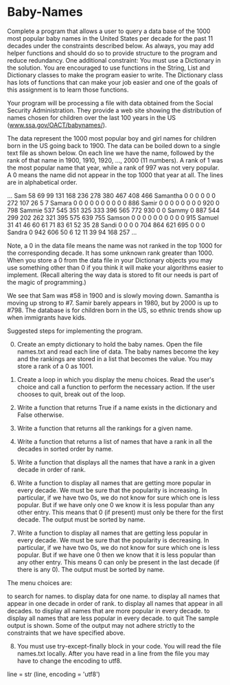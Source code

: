 # Baby-Names
Complete a program that allows a user to query a data base of the 1000 most popular baby names in the United States per decade for the past 11 decades under the constraints described below. As always, you may add helper functions and should do so to provide structure to the program and reduce redundancy. One additional constraint: You must use a Dictionary in the solution. You are encouraged to use functions in the String, List and Dictionary classes to make the program easier to write. The Dictionary class has lots of functions that can make your job easier and one of the goals of this assignment is to learn those functions.

Your program will be processing a file with data obtained from the Social Security Administration. They provide a web site showing the distribution of names chosen for children over the last 100 years in the US (www.ssa.gov/OACT/babynames/).

The data represent the 1000 most popular boy and girl names for children born in the US going back to 1900. The data can be boiled down to a single text file as shown below. On each line we have the name, followed by the rank of that name in 1900, 1910, 1920, ..., 2000 (11 numbers). A rank of 1 was the most popular name that year, while a rank of 997 was not very popular. A 0 means the name did not appear in the top 1000 that year at all. The lines are in alphabetical order.

...
Sam 58 69 99 131 168 236 278 380 467 408 466
Samantha 0 0 0 0 0 0 272 107 26 5 7
Samara 0 0 0 0 0 0 0 0 0 0 886
Samir 0 0 0 0 0 0 0 0 920 0 798
Sammie 537 545 351 325 333 396 565 772 930 0 0
Sammy 0 887 544 299 202 262 321 395 575 639 755
Samson 0 0 0 0 0 0 0 0 0 0 915
Samuel 31 41 46 60 61 71 83 61 52 35 28
Sandi 0 0 0 0 704 864 621 695 0 0 0
Sandra 0 942 606 50 6 12 11 39 94 168 257
...

Note, a 0 in the data file means the name was not ranked in the top 1000 for the corresponding decade. It has some unknown rank greater than 1000. When you store a 0 from the data file in your Dictionary objects you may use something other than 0 if you think it will make your algorithms easier to implement. (Recall altering the way data is stored to fit our needs is part of the magic of programming.)

We see that Sam was #58 in 1900 and is slowly moving down. Samantha is moving up strong to #7. Samir barely appears in 1980, but by 2000 is up to #798. The database is for children born in the US, so ethnic trends show up when immigrants have kids.

Suggested steps for implementing the program.

0. Create an empty dictionary to hold the baby names. Open the file names.txt and read each line of data. The baby names become the key and the rankings are stored in a list that becomes the value. You may store a rank of a 0 as 1001.

1. Create a loop in which you display the menu choices. Read the user's choice and call a function to perform the necessary action. If the user chooses to quit, break out of the loop.

2. Write a function that returns True if a name exists in the dictionary and False otherwise.

3. Write a function that returns all the rankings for a given name.

4. Write a function that returns a list of names that have a rank in all the decades in sorted order by name.

5. Write a function that displays all the names that have a rank in a given decade in order of rank.

6. Write a function to display all names that are getting more popular in every decade. We must be sure that the popularity is increasing. In particular, if we have two 0s, we do not know for sure which one is less popular. But if we have only one 0 we know it is less popular than any other entry. This means that 0 (if present) must only be there for the first decade. The output must be sorted by name.

7. Write a function to display all names that are getting less popular in every decade. We must be sure that the popularity is decreasing. In particular, if we have two 0s, we do not know for sure which one is less popular. But if we have one 0 then we know that it is less popular than any other entry. This means 0 can only be present in the last decade (if there is any 0). The output must be sorted by name.

The menu choices are:

to search for names.
to display data for one name.
to display all names that appear in one decade in order of rank.
to display all names that appear in all decades.
to display all names that are more popular in every decade.
to display all names that are less popular in every decade.
to quit
The sample output is shown. Some of the output may not adhere strictly to the constraints that we have specified above.

8. You must use try-except-finally block in your code. You will read the file names.txt locally. After you have read in a line from the file you may have to change the encoding to utf8.

line = str (line, encoding = 'utf8')
